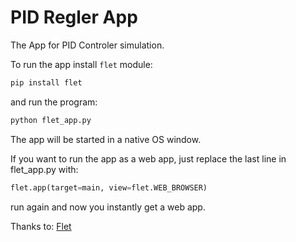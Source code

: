 # PID Regler App

The App for PID Controler simulation.

To run the app install `flet` module:

```bash
pip install flet
```

and run the program:

```bash
python flet_app.py
```

The app will be started in a native OS window.

If you want to run the app as a web app, just replace the last line in flet_app.py with:

```python
flet.app(target=main, view=flet.WEB_BROWSER)
```

run again and now you instantly get a web app.

Thanks to: [Flet](https://github.com/flet-dev/flet)